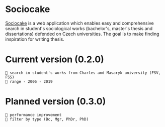 # Sociocake

[Sociocake](https://buresj.github.io/sociocake/) is a web application which enables easy and comprehensive search in student's sociological works (bachelor's, master's thesis and dissertations) defended on Czech universities. The goal is to make finding inspiration for writing thesis.

# Current version (0.2.0)

    🍰 search in student's works from Charles and Masaryk university (FSV, FSS)
    🍰 range - 2006 - 2019

# Planned version (0.3.0)

    🍰 performance improvement
    🍰 filter by type (Bc, Mgr, PhDr, PhD)
